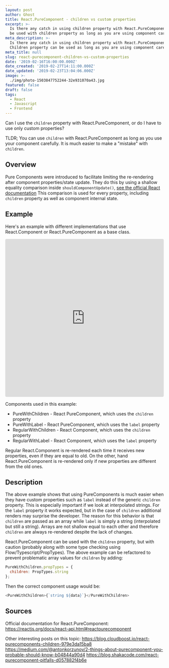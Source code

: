 ```yaml
---
layout: post
author: Ghost
title: React.PureComponent - children vs custom properties
excerpt: >-
  Is there any catch in using children property with React.PureComponent? It can
  be used with children property as long as you are using component carefully.
meta_description: >-
  Is there any catch in using children property with React.PureComponent?
  Children property can be used as long as you are using component carefully.
meta_title: null
slug: react-purecomponent-children-vs-custom-properties
date: '2019-02-16T16:00:00.000Z'
date_created: '2019-02-27T14:11:00.000Z'
date_updated: '2019-02-23T13:04:06.000Z'
image: >-
  ./img/photo-1503847752244-32e931070a43.jpg
featured: false
draft: false
tags:
  - React
  - Javascript
  - Frontend
---
```

Can I use the `children` property with React.PureComponent, or do I have to use only custom properties?

TLDR; You can use `children` with React.PureComponent as long as you use your component carefully. It is much easier to make a "mistake" with `children`.

## Overview

Pure Components were introduced to facilitate limiting the re-rendering after component properties/state update.
They do this by using a shallow equality comparison inside `shouldComponentUpdate()`, [see the official React documentation](https://reactjs.org/docs/react-api.html#reactpurecomponent)
This comparison is used for every property, including `children` property as well as component internal state.

## Example

Here's an example with different implementations that use React.Component or React.PureComponent as a base class.

<iframe src="https://codesandbox.io/embed/r0k3oywn44?fontsize=14&view=preview" style="width:100%; height:500px; border:0; border-radius: 4px; overflow:hidden;" sandbox="allow-modals allow-forms allow-popups allow-scripts allow-same-origin"></iframe>

<br/>

Components used in this example:

- PureWithChildren - React PureComponent, which uses the `children` property
- PureWithLabel - React PureComponent, which uses the `label` property
- RegularWithChildren - React Component, which uses the `children` property
- RegularWithLabel - React Component, which uses the `label` property

Regular React.Component is re-rendered each time it receives new properties, even if they are equal to old.
On the other, hand React.PureComponent is re-rendered only if new properties are different from the old ones.

## Description

The above example shows that using PureComponents is much easier when they have custom properties such as `label` instead of the generic `children` property.
This is especially important if we look at interpolated strings.
For the `label` property it works expected, but in the case of `children` additional renders may surprise the developer.
The reason for this behavior is that `children` are passed as an array while `label` is simply a string (interpolated but still a string).
Arrays are not shallow equal to each other and therefore `children` are always re-rendered despite the lack of changes.

React.PureComponent can be used with the `children` property, but with caution (probably along with some type checking using Flow/Typescript/PropTypes).
The above example can be refactored to prevent problematic array values for `children` by adding:

```js
PureWithChildren.propTypes = {
  children: PropTypes.string
};
```

Then the correct component usage would be:

```js
<PureWithChildren>{`string ${data}`}</PureWithChildren>
```

## Sources

Official documentation for React.PureComponent:
https://reactjs.org/docs/react-api.html#reactpurecomponent

Other interesting posts on this topic:
https://blog.cloudboost.io/react-purecomponents-children-979e3da15ba8
https://medium.com/@antonkorzunov/2-things-about-purecomponent-you-probable-should-know-b04844a90d4
https://blog.shakacode.com/react-purecomponent-pitfalls-d057882f4b6e
